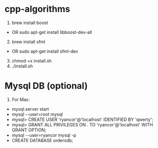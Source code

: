 # cpp-algorithms
1. brew install boost
  - OR sudo apt-get install libboost-dev-all
2. brew install sfml
  - OR sudo apt-get install sfml-dev
3. chmod +x install.sh
4. ./install.sh

# Mysql DB (optional)
1. For Mac:
  - mysql.server start
  - mysql --user=root mysql
  - mysql> CREATE USER 'ryancor'@'localhost' IDENTIFIED BY 'qwerty';
  - mysql> GRANT ALL PRIVILEGES ON *.* TO 'ryancor'@'localhost' WITH GRANT OPTION;
  - mysql --user=ryancor mysql -p
  - CREATE DATABASE ordersdb;
